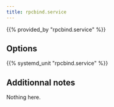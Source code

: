 ```yaml
---
title: rpcbind.service
---
```


{{% provided_by "rpcbind.service" %}}

## Options

{{% systemd_unit "rpcbind.service" %}}

## Additionnal notes

Nothing here.